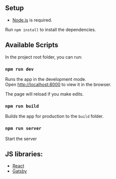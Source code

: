 ## Setup

- [Node.js](https://nodejs.org/en/) is required.

Run `npm install` to install the dependencies.

## Available Scripts

In the project root folder, you can run:

### `npm run dev`

Runs the app in the development mode.<br>
Open [http://localhost:8000](http://localhost:8000) to view it in the browser.

The page will reload if you make edits.<br>

### `npm run build`

Builds the app for production to the `build` folder.<br>

### `npm run server`

Start the server <br>

## JS libraries:

- [React](https://reactjs.org/)
- [Gatsby](https://www.gatsbyjs.org/)
